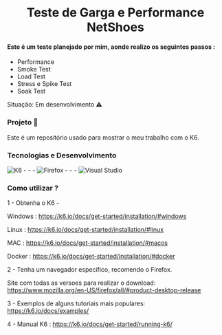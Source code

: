 
<h1 align="center">Teste de Garga e Performance NetShoes </h1>

####  Este é um teste planejado por mim, aonde realizo os seguintes passos :

* Performance
* Smoke Test
* Load Test
* Stress e Spike Test
* Soak Test



Situação: Em desenvolvimento ⚠️




### Projeto 🏰
Este é um repositório usado para mostrar o meu trabalho com o K6.

### Tecnologias e Desenvolvimento
![K6](https://img.shields.io/badge/K6-1572B6?style=for-the-badge&logo=K6&logoColor=white)   - - -  ![Firefox](https://img.shields.io/badge/Firefox-157276?style=for-the-badge&logo=firefox&logoColor=gold) - - -  ![Visual Studio](https://img.shields.io/badge/Visual%20Studio-857276?style=for-the-badge&logo=vb&logoColor=gold) 

### Como utilizar ?

1 - Obtenha o K6 - 

Windows : https://k6.io/docs/get-started/installation/#windows

Linux : https://k6.io/docs/get-started/installation/#linux

MAC : https://k6.io/docs/get-started/installation/#macos

Docker : https://k6.io/docs/get-started/installation/#docker


2 - Tenha um navegador especifico, recomendo o Firefox.

Site com todas as versoes para realizar o download: https://www.mozilla.org/en-US/firefox/all/#product-desktop-release

3 - Exemplos de alguns tutoriais mais populares: https://k6.io/docs/examples/

4 - Manual K6 : https://k6.io/docs/get-started/running-k6/
